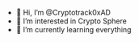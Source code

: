 - 👋 Hi, I’m @Cryptotrack0xAD
- 👀 I’m interested in Crypto Sphere
- 🌱 I’m currently learning everything 
